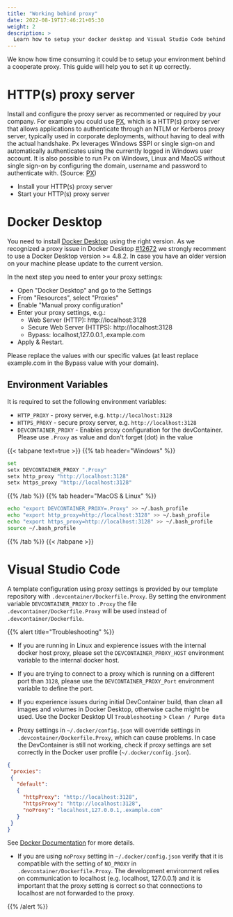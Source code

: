 ```yaml
---
title: "Working behind proxy"
date: 2022-08-19T17:46:21+05:30
weight: 2
description: >
  Learn how to setup your docker desktop and Visual Studio Code behind a coorperate proxy.
---
```


We know how time consuming it could be to setup your environment behind a cooperate proxy. This guide will help you to set it up correctly.

# HTTP(s) proxy server

Install and configure the proxy server as recommented or required by your company. For example you could use [PX](https://github.com/genotrance/px), which is a HTTP(s) proxy server that allows applications to authenticate through an NTLM or Kerberos proxy server, typically used in corporate deployments, without having to deal with the actual handshake. Px leverages Windows SSPI or single sign-on and automatically authenticates using the currently logged in Windows user account. It is also possible to run Px on Windows, Linux and MacOS without single sign-on by configuring the domain, username and password to authenticate with. (Source: [PX](https://github.com/genotrance/px))

- Install your HTTP(s) proxy server
- Start your HTTP(s) proxy server

# Docker Desktop

You need to install [Docker Desktop](https://www.docker.com/get-started/) using the right version. 
As we recognized a proxy issue in Docker Desktop [#12672](https://github.com/docker/for-win/issues/12672) we strongly recomment to use a Docker Desktop version >= 4.8.2. In case you have an older version on your machine please update to the current version.

In the next step you need to enter your proxy settings:
- Open "Docker Desktop" and go to the Settings
- From "Resources", select "Proxies"
- Enable "Manual proxy configuration"
- Enter your proxy settings, e.g.:
  - Web Server (HTTP): http://localhost:3128
  - Secure Web Server (HTTPS): http://localhost:3128
  - Bypass: localhost,127.0.0.1,.example.com
- Apply & Restart.

Please replace the values with our specific values (at least replace example.com in the Bypass value with your domain).

## Environment Variables

It is required to set the following environment variables:

- `HTTP_PROXY` - proxy server, e.g. `http://localhost:3128`
- `HTTPS_PROXY` - secure proxy server, e.g. `http://localhost:3128`
- `DEVCONTAINER_PROXY` - Enables proxy configuration for the devContainer. Please use `.Proxy` as value and don't forget (dot) in the value


{{< tabpane text=true >}}
{{% tab header="Windows" %}}
```bash
set
setx DEVCONTAINER_PROXY ".Proxy"
setx http_proxy "http://localhost:3128"
setx https_proxy "http://localhost:3128"
```
{{% /tab %}}
{{% tab header="MacOS & Linux" %}}
```bash
echo "export DEVCONTAINER_PROXY=.Proxy" >> ~/.bash_profile
echo "export http_proxy=http://localhost:3128" >> ~/.bash_profile
echo "export https_proxy=http://localhost:3128" >> ~/.bash_profile
source ~/.bash_profile
```
{{% /tab %}}
{{< /tabpane >}}

# Visual Studio Code

A template configuration using proxy settings is provided by our template repository with `.devcontainer/Dockerfile.Proxy`. By setting the environment variable `DEVCONTAINER_PROXY` to `.Proxy` the file
`.devcontainer/Dockerfile.Proxy` will be used instead of `.devcontainer/Dockerfile`.

{{% alert title="Troubleshooting" %}}
- If you are running in Linux and expierence issues with the internal docker host proxy, please set the   `DEVCONTAINER_PROXY_HOST` environment variable to the internal docker host.

- If you are trying to connect to a proxy which is running on a different port than `3128`, please use the `DEVCONTAINER_PROXY_Port` environment variable to define the port.

- If you experience issues during initial DevContainer build, than clean all images and volumes in Docker Desktop, otherwise cache might be used. Use the Docker Desktop UI `Troubleshooting` >  `Clean / Purge data`

- Proxy settings in `~/.docker/config.json` will override settings in `.devcontainer/Dockerfile.Proxy`, which can cause problems. In case the DevContainer is still not working, check if proxy settings are set correctly in the Docker user profile (`~/.docker/config.json`).
```json
{
 "proxies":
 {
   "default":
   {
     "httpProxy": "http://localhost:3128",
     "httpsProxy": "http://localhost:3128",
     "noProxy": "localhost,127.0.0.1,.example.com"
   }
 }
}
```
See [Docker Documentation](https://docs.docker.com/network/proxy/) for more details.

- If you are using `noProxy` setting in `~/.docker/config.json` verify that it is compatible with the setting of `NO_PROXY` in `.devcontainer/Dockerfile.Proxy`.
The development environment relies on communication to localhost (e.g. localhost, 127.0.0.1) and it is important that the proxy setting is correct so that connections to localhost are not forwarded to the proxy.

{{% /alert %}}
